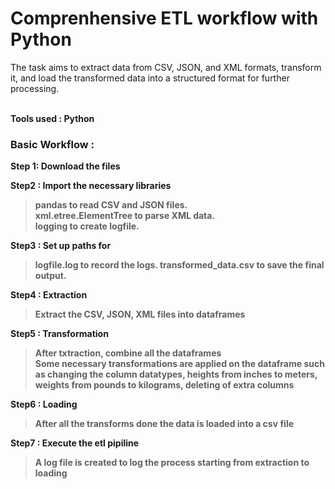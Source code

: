 # Comprenhensive ETL workflow with Python <br>

The task aims to extract data from CSV, JSON, and XML formats, transform it,
and load the transformed data into a structured format for further processing.<br><br>

<strong>Tools used : Python <br>

<h3>Basic Workflow : </h3>
<strong>Step 1: Download the files<br>
  
<strong>Step2 : Import the necessary libraries <br>
> pandas to read CSV and JSON files.<br>
>  xml.etree.ElementTree to parse XML data.<br>
>  logging to create logfile. <br>
  
<strong>Step3 : Set up paths for
>  logfile.log to record the logs.
>  transformed_data.csv to save the final output.

<strong>Step4 : Extraction
> Extract the CSV, JSON, XML files into dataframes <br>

<strong>Step5 : Transformation
> After txtraction, combine all the dataframes <br>
> Some necessary transformations are applied on the dataframe such as changing the column datatypes, heights from inches to meters, weights from pounds to 
  kilograms, deleting of extra columns <br>
  
<strong>Step6 : Loading  
> After all the transforms done the data is loaded into a csv file <br>

<strong>Step7 : Execute the etl pipiline
> A log file is created to log the process starting from extraction to loading <br>
